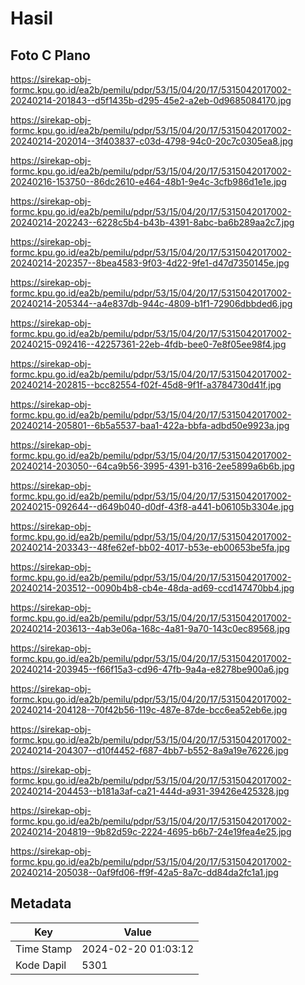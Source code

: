 # Hasil

## Foto C Plano

https://sirekap-obj-formc.kpu.go.id/ea2b/pemilu/pdpr/53/15/04/20/17/5315042017002-20240214-201843--d5f1435b-d295-45e2-a2eb-0d9685084170.jpg

https://sirekap-obj-formc.kpu.go.id/ea2b/pemilu/pdpr/53/15/04/20/17/5315042017002-20240214-202014--3f403837-c03d-4798-94c0-20c7c0305ea8.jpg

https://sirekap-obj-formc.kpu.go.id/ea2b/pemilu/pdpr/53/15/04/20/17/5315042017002-20240216-153750--86dc2610-e464-48b1-9e4c-3cfb986d1e1e.jpg

https://sirekap-obj-formc.kpu.go.id/ea2b/pemilu/pdpr/53/15/04/20/17/5315042017002-20240214-202243--6228c5b4-b43b-4391-8abc-ba6b289aa2c7.jpg

https://sirekap-obj-formc.kpu.go.id/ea2b/pemilu/pdpr/53/15/04/20/17/5315042017002-20240214-202357--8bea4583-9f03-4d22-9fe1-d47d7350145e.jpg

https://sirekap-obj-formc.kpu.go.id/ea2b/pemilu/pdpr/53/15/04/20/17/5315042017002-20240214-205344--a4e837db-944c-4809-b1f1-72906dbbded6.jpg

https://sirekap-obj-formc.kpu.go.id/ea2b/pemilu/pdpr/53/15/04/20/17/5315042017002-20240215-092416--42257361-22eb-4fdb-bee0-7e8f05ee98f4.jpg

https://sirekap-obj-formc.kpu.go.id/ea2b/pemilu/pdpr/53/15/04/20/17/5315042017002-20240214-202815--bcc82554-f02f-45d8-9f1f-a3784730d41f.jpg

https://sirekap-obj-formc.kpu.go.id/ea2b/pemilu/pdpr/53/15/04/20/17/5315042017002-20240214-205801--6b5a5537-baa1-422a-bbfa-adbd50e9923a.jpg

https://sirekap-obj-formc.kpu.go.id/ea2b/pemilu/pdpr/53/15/04/20/17/5315042017002-20240214-203050--64ca9b56-3995-4391-b316-2ee5899a6b6b.jpg

https://sirekap-obj-formc.kpu.go.id/ea2b/pemilu/pdpr/53/15/04/20/17/5315042017002-20240215-092644--d649b040-d0df-43f8-a441-b06105b3304e.jpg

https://sirekap-obj-formc.kpu.go.id/ea2b/pemilu/pdpr/53/15/04/20/17/5315042017002-20240214-203343--48fe62ef-bb02-4017-b53e-eb00653be5fa.jpg

https://sirekap-obj-formc.kpu.go.id/ea2b/pemilu/pdpr/53/15/04/20/17/5315042017002-20240214-203512--0090b4b8-cb4e-48da-ad69-ccd147470bb4.jpg

https://sirekap-obj-formc.kpu.go.id/ea2b/pemilu/pdpr/53/15/04/20/17/5315042017002-20240214-203613--4ab3e06a-168c-4a81-9a70-143c0ec89568.jpg

https://sirekap-obj-formc.kpu.go.id/ea2b/pemilu/pdpr/53/15/04/20/17/5315042017002-20240214-203945--f66f15a3-cd96-47fb-9a4a-e8278be900a6.jpg

https://sirekap-obj-formc.kpu.go.id/ea2b/pemilu/pdpr/53/15/04/20/17/5315042017002-20240214-204128--70f42b56-119c-487e-87de-bcc6ea52eb6e.jpg

https://sirekap-obj-formc.kpu.go.id/ea2b/pemilu/pdpr/53/15/04/20/17/5315042017002-20240214-204307--d10f4452-f687-4bb7-b552-8a9a19e76226.jpg

https://sirekap-obj-formc.kpu.go.id/ea2b/pemilu/pdpr/53/15/04/20/17/5315042017002-20240214-204453--b181a3af-ca21-444d-a931-39426e425328.jpg

https://sirekap-obj-formc.kpu.go.id/ea2b/pemilu/pdpr/53/15/04/20/17/5315042017002-20240214-204819--9b82d59c-2224-4695-b6b7-24e19fea4e25.jpg

https://sirekap-obj-formc.kpu.go.id/ea2b/pemilu/pdpr/53/15/04/20/17/5315042017002-20240214-205038--0af9fd06-ff9f-42a5-8a7c-dd84da2fc1a1.jpg


## Metadata

| Key        | Value               |
| ---------- | ------------------- |
| Time Stamp | 2024-02-20 01:03:12 |
| Kode Dapil | 5301                |



